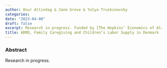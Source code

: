 ```yaml
---
author: Onur Altindag & Jane Greve & Yulya Truskinovsky
categories:
date: "2023-04-08"
draft: false
excerpt: Research in progress. Funded by [The Hopkins’ Economics of Alzheimer’s Disease and Services (HEADS) Center](https://www.jhsph.edu/departments/health-policy-and-management/research-centers-and-institutes/hopkins-economics-of-alzheimers-disease-and-services-center/about-us/). 
title: ADRD, Family Caregiving and Children’s Labor Supply in Denmark
---
```


### Abstract 

Research in progress. 



